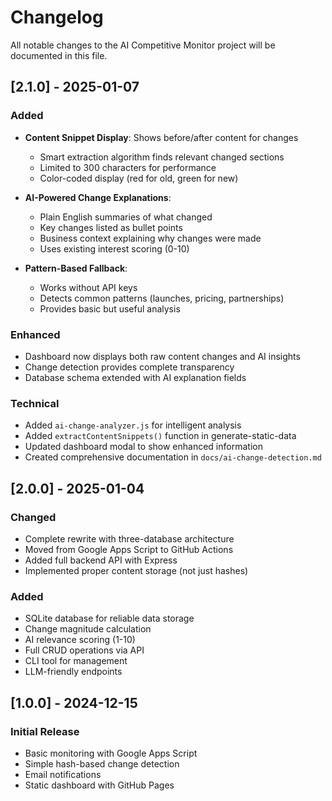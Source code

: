# Changelog

All notable changes to the AI Competitive Monitor project will be documented in this file.

## [2.1.0] - 2025-01-07

### Added
- **Content Snippet Display**: Shows before/after content for changes
  - Smart extraction algorithm finds relevant changed sections
  - Limited to 300 characters for performance
  - Color-coded display (red for old, green for new)

- **AI-Powered Change Explanations**: 
  - Plain English summaries of what changed
  - Key changes listed as bullet points
  - Business context explaining why changes were made
  - Uses existing interest scoring (0-10)

- **Pattern-Based Fallback**:
  - Works without API keys
  - Detects common patterns (launches, pricing, partnerships)
  - Provides basic but useful analysis

### Enhanced
- Dashboard now displays both raw content changes and AI insights
- Change detection provides complete transparency
- Database schema extended with AI explanation fields

### Technical
- Added `ai-change-analyzer.js` for intelligent analysis
- Added `extractContentSnippets()` function in generate-static-data
- Updated dashboard modal to show enhanced information
- Created comprehensive documentation in `docs/ai-change-detection.md`

## [2.0.0] - 2025-01-04

### Changed
- Complete rewrite with three-database architecture
- Moved from Google Apps Script to GitHub Actions
- Added full backend API with Express
- Implemented proper content storage (not just hashes)

### Added
- SQLite database for reliable data storage
- Change magnitude calculation
- AI relevance scoring (1-10)
- Full CRUD operations via API
- CLI tool for management
- LLM-friendly endpoints

## [1.0.0] - 2024-12-15

### Initial Release
- Basic monitoring with Google Apps Script
- Simple hash-based change detection
- Email notifications
- Static dashboard with GitHub Pages
